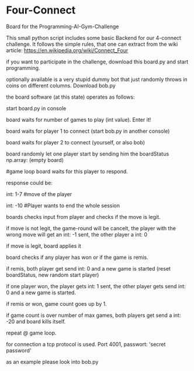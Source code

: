 # Four-Connect
Board for the Programming-AI-Gym-Challenge

This small python script includes some basic Backend for our 4-connect challenge. 
It follows the simple rules, that one can extract from the wiki article:
https://en.wikipedia.org/wiki/Connect_Four

if you want to participate in the challenge, download this board.py and start programming. 


optionally available is a very stupid dummy bot that just randomly throws in coins on different columns. Download bob.py


the board software (at this state) operates as follows:

start board.py in console

board waits for number of games to play (int value). Enter it!

board waits for player 1 to connect (start bob.py in another console)

board waits for player 2 to connect (yourself, or also bob)

board randomly let one player start by sending him the boardStatus np.array: (empty board)


#game loop
board waits for this player to respond.

response could be: 

int: 1-7  #move of the player 

int: -10  #Player wants to end the whole session


boards checks input from player and checks if the move is legit.

if move is not legit, the game-round will be cancelt, the player with the wrong move will get an int: -1 sent, the other player a int: 0

if move is legit, board applies it

board checks if any player has won or if the game is remis.

if remis, both player get send int: 0 and a new game is started (reset boardStatus, new random start player)

if one player won, the player gets int: 1 sent, the other player gets send int: 0 and a new game is started.

if remis or won, game count goes up by 1. 

if game count is over number of max games, both players get send a int: -20 and board kills itself.

repeat @ game loop.





for connection a tcp protocol is used. Port 4001, passwort: 'secret password'

as an example please look into bob.py


